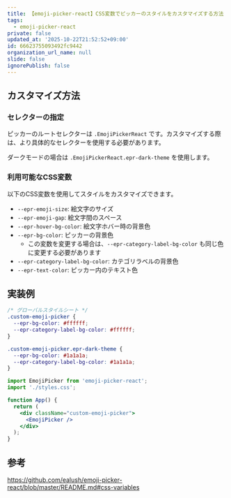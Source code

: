 ```yaml
---
title: 【emoji-picker-react】CSS変数でピッカーのスタイルをカスタマイズする方法
tags:
  - emoji-picker-react
private: false
updated_at: '2025-10-22T21:52:52+09:00'
id: 66623755093492fc9442
organization_url_name: null
slide: false
ignorePublish: false
---
```

## カスタマイズ方法

### セレクターの指定

ピッカーのルートセレクターは `.EmojiPickerReact` です。カスタマイズする際は、より具体的なセレクターを使用する必要があります。

ダークモードの場合は `.EmojiPickerReact.epr-dark-theme` を使用します。


### 利用可能なCSS変数

以下のCSS変数を使用してスタイルをカスタマイズできます。

- `--epr-emoji-size`: 絵文字のサイズ
- `--epr-emoji-gap`: 絵文字間のスペース
- `--epr-hover-bg-color`: 絵文字ホバー時の背景色
- `--epr-bg-color`: ピッカーの背景色
  - この変数を変更する場合は、`--epr-category-label-bg-color` も同じ色に変更する必要があります
- `--epr-category-label-bg-color`: カテゴリラベルの背景色
- `--epr-text-color`: ピッカー内のテキスト色

## 実装例

```css
/* グローバルスタイルシート */
.custom-emoji-picker {
  --epr-bg-color: #ffffff;
  --epr-category-label-bg-color: #ffffff;
}

.custom-emoji-picker.epr-dark-theme {
  --epr-bg-color: #1a1a1a;
  --epr-category-label-bg-color: #1a1a1a;
}
```

```jsx
import EmojiPicker from 'emoji-picker-react';
import './styles.css';

function App() {
  return (
    <div className="custom-emoji-picker">
      <EmojiPicker />
    </div>
  );
}
```

## 参考

https://github.com/ealush/emoji-picker-react/blob/master/README.md#css-variables

